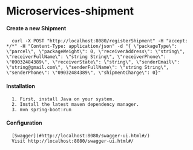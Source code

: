 # Microservices-shipment

#### Create a new Shipment 

      curl -X POST "http://localhost:8080/registerShipment" -H "accept: */*" -H "Content-Type: application/json" -d "{ \"packageType\": \"parcel\", \"packageWeight\": 0, \"receiverAddress\": \"string\", \"receiverFullName\": \"string String\", \"receiverPhone\": \"09032484389\", \"receiverState\": \"string\", \"senderEmail\": \"string@gmail.com\", \"senderFullName\": \"string String\", \"senderPhone\": \"09032484389\", \"shipmentCharge\": 0}"

#### Installation
      1. First, install Java on your system.
      2. Install the latest maven dependency manager.
      3. mvn spring-boot:run

#### Configuration
      [Swagger](#http://localhost:8080/swagger-ui.html#/)
      Visit http://localhost:8080/swagger-ui.html#/
      

